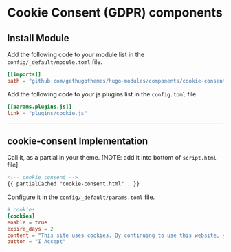 # Cookie Consent (GDPR) components

## Install Module

Add the following code to your module list in the `config/_default/module.toml` file.

```toml
[[imports]]
path = "github.com/gethugothemes/hugo-modules/components/cookie-consent"
```

Add the following code to your js plugins list in the `config.toml` file.

```toml
[[params.plugins.js]]
link = "plugins/cookie.js"
```

<hr>

## cookie-consent Implementation

Call it, as a partial in your theme. [NOTE: add it into bottom of `script.html` file]

```html
<!-- cookie consent -->
{{ partialCached "cookie-consent.html" . }}
```

Configure it in the `config/_default/params.toml` file.

```toml
# cookies
[cookies]
enable = true
expire_days = 2
content = "This site uses cookies. By continuing to use this website, you agree to their use."
button = "I Accept"
```
